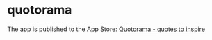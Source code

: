 # quotorama

The app is published to the App Store: [Quotorama - quotes to inspire](https://apps.apple.com/hr/app/quotorama-quotes-to-inspire/id1553081598#?platform=iphone)
